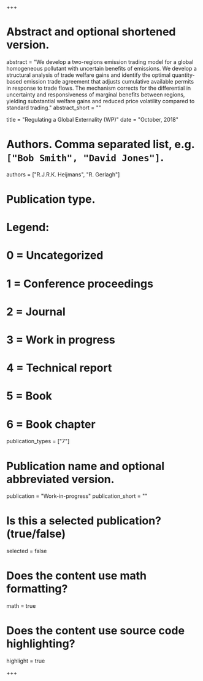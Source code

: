 +++
# Abstract and optional shortened version.
abstract = "We develop a two-regions emission trading model for a global homogeneous pollutant with uncertain benefits of emissions. We develop a structural analysis of trade welfare gains and identify the optimal quantity-based emission trade agreement that adjusts cumulative available permits in response to trade flows. The mechanism corrects for the differential in uncertainty and responsiveness of marginal benefits between regions, yielding substantial welfare gains and reduced price volatility compared to standard trading."
abstract_short = ""

title = "Regulating a Global Externality (WP)"
date = "October, 2018"

# Authors. Comma separated list, e.g. `["Bob Smith", "David Jones"]`.
authors = ["R.J.R.K. Heijmans", "R. Gerlagh"]

# Publication type.
# Legend:
# 0 = Uncategorized
# 1 = Conference proceedings
# 2 = Journal
# 3 = Work in progress
# 4 = Technical report
# 5 = Book
# 6 = Book chapter
publication_types = ["7"]

# Publication name and optional abbreviated version.
publication = "Work-in-progress"
publication_short = ""

# Is this a selected publication? (true/false)
selected = false


# Does the content use math formatting?
math = true

# Does the content use source code highlighting?
highlight = true

+++

